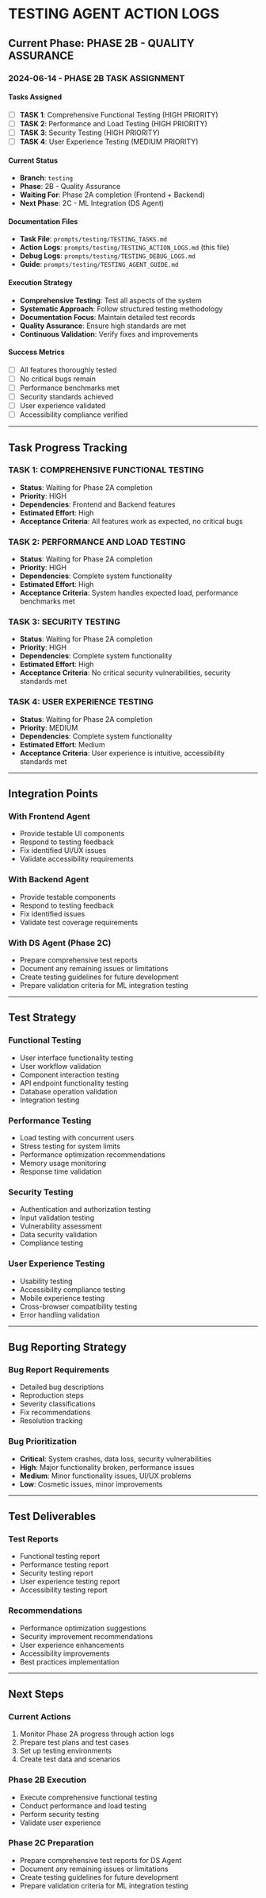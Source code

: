 # TESTING AGENT ACTION LOGS

## Current Phase: PHASE 2B - QUALITY ASSURANCE

<!-- Testing Agent: Update this log with your activities using format: YYYY-MM-DD HH:MM:SS +TZ - Action description -->

### **2024-06-14 - PHASE 2B TASK ASSIGNMENT**

#### Tasks Assigned

- [ ] **TASK 1**: Comprehensive Functional Testing (HIGH PRIORITY)
- [ ] **TASK 2**: Performance and Load Testing (HIGH PRIORITY)
- [ ] **TASK 3**: Security Testing (HIGH PRIORITY)
- [ ] **TASK 4**: User Experience Testing (MEDIUM PRIORITY)

#### Current Status

- **Branch**: `testing`
- **Phase**: 2B - Quality Assurance
- **Waiting For**: Phase 2A completion (Frontend + Backend)
- **Next Phase**: 2C - ML Integration (DS Agent)

#### Documentation Files

- **Task File**: `prompts/testing/TESTING_TASKS.md`
- **Action Logs**: `prompts/testing/TESTING_ACTION_LOGS.md` (this file)
- **Debug Logs**: `prompts/testing/TESTING_DEBUG_LOGS.md`
- **Guide**: `prompts/testing/TESTING_AGENT_GUIDE.md`

#### Execution Strategy

- **Comprehensive Testing**: Test all aspects of the system
- **Systematic Approach**: Follow structured testing methodology
- **Documentation Focus**: Maintain detailed test records
- **Quality Assurance**: Ensure high standards are met
- **Continuous Validation**: Verify fixes and improvements

#### Success Metrics

- [ ] All features thoroughly tested
- [ ] No critical bugs remain
- [ ] Performance benchmarks met
- [ ] Security standards achieved
- [ ] User experience validated
- [ ] Accessibility compliance verified

---

## Task Progress Tracking

### **TASK 1: COMPREHENSIVE FUNCTIONAL TESTING**

- **Status**: Waiting for Phase 2A completion
- **Priority**: HIGH
- **Dependencies**: Frontend and Backend features
- **Estimated Effort**: High
- **Acceptance Criteria**: All features work as expected, no critical bugs

### **TASK 2: PERFORMANCE AND LOAD TESTING**

- **Status**: Waiting for Phase 2A completion
- **Priority**: HIGH
- **Dependencies**: Complete system functionality
- **Estimated Effort**: High
- **Acceptance Criteria**: System handles expected load, performance benchmarks met

### **TASK 3: SECURITY TESTING**

- **Status**: Waiting for Phase 2A completion
- **Priority**: HIGH
- **Dependencies**: Complete system functionality
- **Estimated Effort**: High
- **Acceptance Criteria**: No critical security vulnerabilities, security standards met

### **TASK 4: USER EXPERIENCE TESTING**

- **Status**: Waiting for Phase 2A completion
- **Priority**: MEDIUM
- **Dependencies**: Complete system functionality
- **Estimated Effort**: Medium
- **Acceptance Criteria**: User experience is intuitive, accessibility standards met

---

## Integration Points

### **With Frontend Agent**

- Provide testable UI components
- Respond to testing feedback
- Fix identified UI/UX issues
- Validate accessibility requirements

### **With Backend Agent**

- Provide testable components
- Respond to testing feedback
- Fix identified issues
- Validate test coverage requirements

### **With DS Agent (Phase 2C)**

- Prepare comprehensive test reports
- Document any remaining issues or limitations
- Create testing guidelines for future development
- Prepare validation criteria for ML integration testing

---

## Test Strategy

### **Functional Testing**

- User interface functionality testing
- User workflow validation
- Component interaction testing
- API endpoint functionality testing
- Database operation validation
- Integration testing

### **Performance Testing**

- Load testing with concurrent users
- Stress testing for system limits
- Performance optimization recommendations
- Memory usage monitoring
- Response time validation

### **Security Testing**

- Authentication and authorization testing
- Input validation testing
- Vulnerability assessment
- Data security validation
- Compliance testing

### **User Experience Testing**

- Usability testing
- Accessibility compliance testing
- Mobile experience testing
- Cross-browser compatibility testing
- Error handling validation

---

## Bug Reporting Strategy

### **Bug Report Requirements**

- Detailed bug descriptions
- Reproduction steps
- Severity classifications
- Fix recommendations
- Resolution tracking

### **Bug Prioritization**

- **Critical**: System crashes, data loss, security vulnerabilities
- **High**: Major functionality broken, performance issues
- **Medium**: Minor functionality issues, UI/UX problems
- **Low**: Cosmetic issues, minor improvements

---

## Test Deliverables

### **Test Reports**

- Functional testing report
- Performance testing report
- Security testing report
- User experience testing report
- Accessibility testing report

### **Recommendations**

- Performance optimization suggestions
- Security improvement recommendations
- User experience enhancements
- Accessibility improvements
- Best practices implementation

---

## Next Steps

### **Current Actions**

1. Monitor Phase 2A progress through action logs
2. Prepare test plans and test cases
3. Set up testing environments
4. Create test data and scenarios

### **Phase 2B Execution**

- Execute comprehensive functional testing
- Conduct performance and load testing
- Perform security testing
- Validate user experience

### **Phase 2C Preparation**

- Prepare comprehensive test reports for DS Agent
- Document any remaining issues or limitations
- Create testing guidelines for future development
- Prepare validation criteria for ML integration testing
